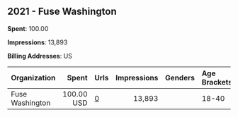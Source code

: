 ## 2021 - Fuse Washington 
**Spent**: 100.00

**Impressions**: 13,893

**Billing Addresses**: US

|Organization|Spent|Urls|Impressions|Genders|Age Brackets|Country Codes|
|:---|---:|:---|---:|:---|:---|:---|
|Fuse Washington|100.00 USD|[0](https://www.snap.com/political-ads/asset/bf14e6a10a0151fac8d5a9a4e7b49429832493fd5e59a10a941b66156e0a01e6?mediaType=mp4)|13,893||18-40|united states|
